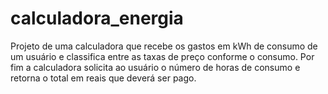 # calculadora_energia
Projeto de uma calculadora que recebe os gastos em kWh de consumo de um usuário e classifica entre as taxas de preço conforme o consumo. Por fim a calculadora solicita ao usuário o número de horas de consumo e retorna o total em reais que deverá ser pago.
